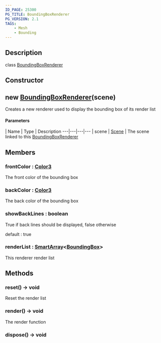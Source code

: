 ```yaml
---
ID_PAGE: 25300
PG_TITLE: BoundingBoxRenderer
PG_VERSION: 2.1
TAGS:
    - Mesh
    - Bounding
---
```

## Description

class [BoundingBoxRenderer](/classes/2.3/BoundingBoxRenderer)



## Constructor

## new [BoundingBoxRenderer](/classes/2.3/BoundingBoxRenderer)(scene)

Creates a new renderer used to display the bounding box of its render list

#### Parameters
 | Name | Type | Description
---|---|---|---
 | scene | [Scene](/classes/2.3/Scene) |   The scene linked to this [BoundingBoxRenderer](/classes/2.3/BoundingBoxRenderer)

## Members

### frontColor : [Color3](/classes/2.3/Color3)

The front color of the bounding box

### backColor : [Color3](/classes/2.3/Color3)

The back color of the bounding box

### showBackLines : boolean

True if back lines should be displayed, false otherwise

default : true

### renderList : [SmartArray](/classes/2.3/SmartArray)&lt;[BoundingBox](/classes/2.3/BoundingBox)&gt;

This renderer render list

## Methods

### reset() &rarr; void

Reset the render list
### render() &rarr; void

The render function
### dispose() &rarr; void


